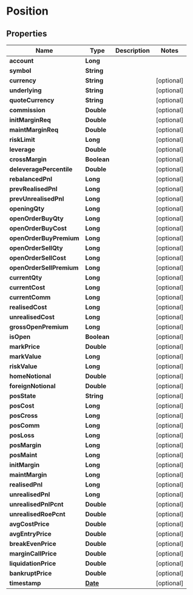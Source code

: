 
# Position

## Properties
Name | Type | Description | Notes
------------ | ------------- | ------------- | -------------
**account** | **Long** |  | 
**symbol** | **String** |  | 
**currency** | **String** |  |  [optional]
**underlying** | **String** |  |  [optional]
**quoteCurrency** | **String** |  |  [optional]
**commission** | **Double** |  |  [optional]
**initMarginReq** | **Double** |  |  [optional]
**maintMarginReq** | **Double** |  |  [optional]
**riskLimit** | **Long** |  |  [optional]
**leverage** | **Double** |  |  [optional]
**crossMargin** | **Boolean** |  |  [optional]
**deleveragePercentile** | **Double** |  |  [optional]
**rebalancedPnl** | **Long** |  |  [optional]
**prevRealisedPnl** | **Long** |  |  [optional]
**prevUnrealisedPnl** | **Long** |  |  [optional]
**openingQty** | **Long** |  |  [optional]
**openOrderBuyQty** | **Long** |  |  [optional]
**openOrderBuyCost** | **Long** |  |  [optional]
**openOrderBuyPremium** | **Long** |  |  [optional]
**openOrderSellQty** | **Long** |  |  [optional]
**openOrderSellCost** | **Long** |  |  [optional]
**openOrderSellPremium** | **Long** |  |  [optional]
**currentQty** | **Long** |  |  [optional]
**currentCost** | **Long** |  |  [optional]
**currentComm** | **Long** |  |  [optional]
**realisedCost** | **Long** |  |  [optional]
**unrealisedCost** | **Long** |  |  [optional]
**grossOpenPremium** | **Long** |  |  [optional]
**isOpen** | **Boolean** |  |  [optional]
**markPrice** | **Double** |  |  [optional]
**markValue** | **Long** |  |  [optional]
**riskValue** | **Long** |  |  [optional]
**homeNotional** | **Double** |  |  [optional]
**foreignNotional** | **Double** |  |  [optional]
**posState** | **String** |  |  [optional]
**posCost** | **Long** |  |  [optional]
**posCross** | **Long** |  |  [optional]
**posComm** | **Long** |  |  [optional]
**posLoss** | **Long** |  |  [optional]
**posMargin** | **Long** |  |  [optional]
**posMaint** | **Long** |  |  [optional]
**initMargin** | **Long** |  |  [optional]
**maintMargin** | **Long** |  |  [optional]
**realisedPnl** | **Long** |  |  [optional]
**unrealisedPnl** | **Long** |  |  [optional]
**unrealisedPnlPcnt** | **Double** |  |  [optional]
**unrealisedRoePcnt** | **Double** |  |  [optional]
**avgCostPrice** | **Double** |  |  [optional]
**avgEntryPrice** | **Double** |  |  [optional]
**breakEvenPrice** | **Double** |  |  [optional]
**marginCallPrice** | **Double** |  |  [optional]
**liquidationPrice** | **Double** |  |  [optional]
**bankruptPrice** | **Double** |  |  [optional]
**timestamp** | [**Date**](Date.md) |  |  [optional]



